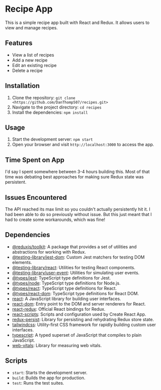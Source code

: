 # Recipe App

This is a simple recipe app built with React and Redux. It allows users to view and manage recipes.

## Features

- View a list of recipes
- Add a new recipe
- Edit an existing recipe
- Delete a recipe

## Installation

1. Clone the repository: `git clone <https://github.com/DanThomp507/recipes.git>`
2. Navigate to the project directory: `cd recipes`
3. Install the dependencies: `npm install`

## Usage

1. Start the development server: `npm start`
2. Open your browser and visit `http://localhost:3000` to access the app.

## Time Spent on App

I'd say I spent somewhere between 3-4 hours building this. Most of that time was debating best approaches for making sure Redux state was persistent.

## Issues Encountered

The API reached its max limit so you couldn't actually persistently hit it. I had been able to do so previously without issue. But this just meant that I had to create some workarounds, which was fine!

## Dependencies

- [@reduxjs/toolkit](https://redux-toolkit.js.org/): A package that provides a set of utilities and abstractions for working with Redux.
- [@testing-library/jest-dom](https://testing-library.com/docs/ecosystem-jest-dom/): Custom Jest matchers for testing DOM elements.
- [@testing-library/react](https://testing-library.com/docs/react-testing-library/intro/): Utilities for testing React components.
- [@testing-library/user-event](https://testing-library.com/docs/ecosystem-user-event/): Utilities for simulating user events.
- [@types/jest](https://www.npmjs.com/package/@types/jest): TypeScript type definitions for Jest.
- [@types/node](https://www.npmjs.com/package/@types/node): TypeScript type definitions for Node.js.
- [@types/react](https://www.npmjs.com/package/@types/react): TypeScript type definitions for React.
- [@types/react-dom](https://www.npmjs.com/package/@types/react-dom): TypeScript type definitions for React DOM.
- [react](https://reactjs.org/): A JavaScript library for building user interfaces.
- [react-dom](https://reactjs.org/docs/react-dom.html): Entry point to the DOM and server renderers for React.
- [react-redux](https://react-redux.js.org/): Official React bindings for Redux.
- [react-scripts](https://create-react-app.dev/docs/getting-started/): Scripts and configuration used by Create React App.
- [redux-persist](https://github.com/rt2zz/redux-persist): Library for persisting and rehydrating Redux store state.
- [tailwindcss](https://tailwindcss.com/): Utility-first CSS framework for rapidly building custom user interfaces.
- [typescript](https://www.typescriptlang.org/): A typed superset of JavaScript that compiles to plain JavaScript.
- [web-vitals](https://github.com/GoogleChrome/web-vitals): Library for measuring web vitals.

## Scripts

- `start`: Starts the development server.
- `build`: Builds the app for production.
- `test`: Runs the test suites.
